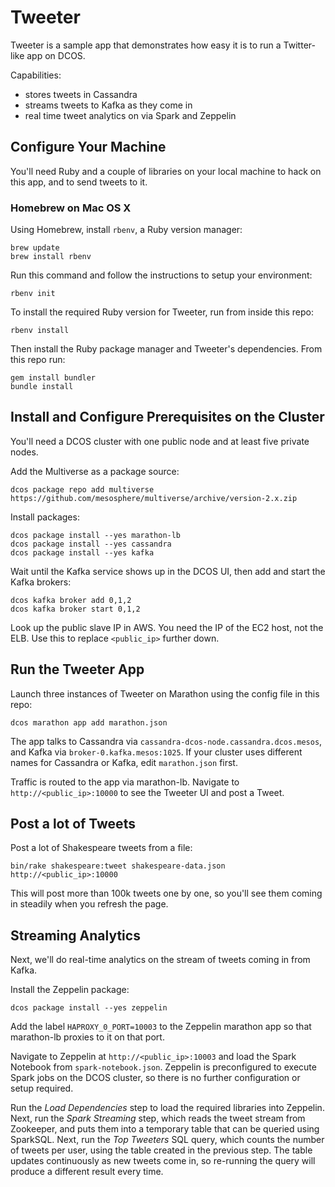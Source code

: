 # Tweeter

Tweeter is a sample app that demonstrates how easy it is to run a Twitter-like app on DCOS.

Capabilities:

* stores tweets in Cassandra
* streams tweets to Kafka as they come in
* real time tweet analytics on via Spark and Zeppelin

## Configure Your Machine

You'll need Ruby and a couple of libraries on your local machine to hack on this
app, and to send tweets to it.

### Homebrew on Mac OS X

Using Homebrew, install `rbenv`, a Ruby version manager:

    brew update
    brew install rbenv

Run this command and follow the instructions to setup your environment:

    rbenv init

To install the required Ruby version for Tweeter, run from inside this repo:

    rbenv install

Then install the Ruby package manager and Tweeter's dependencies. From this repo run:

    gem install bundler
    bundle install

## Install and Configure Prerequisites on the Cluster

You'll need a DCOS cluster with one public node and at least five private nodes.

Add the Multiverse as a package source:

    dcos package repo add multiverse https://github.com/mesosphere/multiverse/archive/version-2.x.zip

Install packages:

    dcos package install --yes marathon-lb
    dcos package install --yes cassandra
    dcos package install --yes kafka

Wait until the Kafka service shows up in the DCOS UI, then add and start the Kafka brokers:

    dcos kafka broker add 0,1,2
    dcos kafka broker start 0,1,2

Look up the public slave IP in AWS. You need the IP of the EC2 host, not the ELB. Use this to replace `<public_ip>` further down.

## Run the Tweeter App

Launch three instances of Tweeter on Marathon using the config file in this repo:

    dcos marathon app add marathon.json

The app talks to Cassandra via `cassandra-dcos-node.cassandra.dcos.mesos`, and Kafka via `broker-0.kafka.mesos:1025`. If your cluster uses different names for Cassandra or Kafka, edit `marathon.json` first.

Traffic is routed to the app via marathon-lb. Navigate to `http://<public_ip>:10000` to see the Tweeter UI and post a Tweet.

## Post a lot of Tweets

Post a lot of Shakespeare tweets from a file:

    bin/rake shakespeare:tweet shakespeare-data.json http://<public_ip>:10000

This will post more than 100k tweets one by one, so you'll see them coming in steadily when you refresh the page.

## Streaming Analytics

Next, we'll do real-time analytics on the stream of tweets coming in from Kafka.

Install the Zeppelin package:

    dcos package install --yes zeppelin

Add the label `HAPROXY_0_PORT=10003` to the Zeppelin marathon app so that marathon-lb proxies to it on that port.

Navigate to Zeppelin at `http://<public_ip>:10003` and load the Spark Notebook from `spark-notebook.json`. Zeppelin is preconfigured to execute Spark jobs on the DCOS cluster, so there is no further configuration or setup required.

Run the *Load Dependencies* step to load the required libraries into Zeppelin. Next, run the *Spark Streaming* step, which reads the tweet stream from Zookeeper, and puts them into a temporary table that can be queried using SparkSQL. Next, run the *Top Tweeters* SQL query, which counts the number of tweets per user, using the table created in the previous step. The table updates continuously as new tweets come in, so re-running the query will produce a different result every time.
